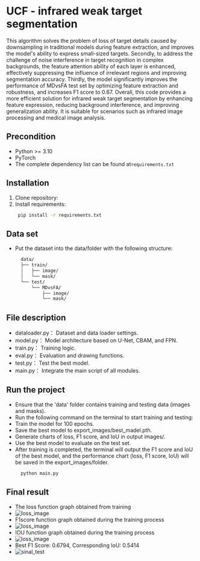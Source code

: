 # UCF -  infrared weak target segmentation

This algorithm solves the problem of loss of target details caused by downsampling in traditional models during feature extraction, and improves the model's ability to express small-sized targets.
Secondly, to address the challenge of noise interference in target recognition in complex backgrounds, the feature attention ability of each layer is enhanced, effectively suppressing the influence of irrelevant regions and improving segmentation accuracy. 
Thirdly, the model significantly improves the performance of MDvsFA test set by optimizing feature extraction and robustness, and increases F1 score to 0.67. 
Overall, this code provides a more efficient solution for infrared weak target segmentation by enhancing feature expression, reducing background interference, and improving generalization ability. It is suitable for scenarios such as infrared image processing and medical image analysis.

## Precondition
- Python >= 3.10 
- PyTorch
- The complete dependency list can be found at`requirements.txt`

## Installation
1. Clone repository:
2. Install requirements:
   ```bash
    pip install -r requirements.txt
## Data set
- Put the dataset into the data/folder with the following structure:
  ```bash
    data/
    ├── train/
    │   ├── image/
    │   └── mask/
    └── test/
        └── MDvsFA/
            ├── image/
            └── mask/
## File description
- dataloader.py： Dataset and data loader settings.
- model.py： Model architecture based on U-Net, CBAM, and FPN.
- train.py： Training logic.
- eval.py： Evaluation and drawing functions.
- test.py： Test the best model.
- main.py： Integrate the main script of all modules.
## Run the project
- Ensure that the 'data' folder contains training and testing data (images and masks).
- Run the following command on the terminal to start training and testing:
- Train the model for 100 epochs.
- Save the best model to export_images/best_madel.pth.
- Generate charts of loss, F1 score, and IoU in output images/.
- Use the best model to evaluate on the test set.
- After training is completed, the terminal will output the F1 score and IoU of the best model, and the performance chart (loss, F1 score, IoU) will be saved in the export_images/folder.
  ```bash
    python main.py
## Final result
- The loss function graph obtained from training
- ![loss_image](loss.png)
- F1score function graph obtained during the training process
- ![loss_image](f1_score.png)
- IOU function graph obtained during the training process
- ![loss_image](iou.png)
- Best F1 Score: 0.6794, Corresponding IoU: 0.5414
- ![sinal_test](final_test.png)
